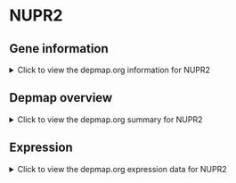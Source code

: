 <h1>NUPR2</h1>

<h2>Gene information</h2>
<details>
  <summary>Click to view the depmap.org information for NUPR2</summary>
  <p><a href="https://depmap.org/portal/gene/NUPR2?tab=about" target="_BLANK">Open page in a new tab...</a></p>
  <iframe src="https://depmap.org/portal/gene/NUPR2?tab=about" style="border:none;width:100%;height:800px"></iframe>
</details>

<h2>Depmap overview</h2>
<details>
  <summary>Click to view the depmap.org summary for NUPR2</summary>
  <p><a href="https://depmap.org/portal/gene/NUPR2?tab=overview" target="_BLANK">Open page in a new tab...</a></p>
  <iframe src="https://depmap.org/portal/gene/NUPR2?tab=overview" style="border:none;width:100%;height:800px"></iframe>
</details>

<h2>Expression</h2>
<details>
  <summary>Click to view the depmap.org expression data for NUPR2</summary>
  <p><a href="https://depmap.org/portal/gene/NUPR2?tab=characterization" target="_BLANK">Open page in a new tab...</a></p>
  <iframe src="https://depmap.org/portal/gene/NUPR2?tab=characterization" style="border:none;width:100%;height:800px"></iframe>
</details>


<!--
<h2>Reactome Pathway diagram</h2>
<details>
  <summary>Click to view the Reactome pathway for NUPR2</summary>
  <p><a href="PURL" target="_BLANK">Open page in a new tab...</a></p>
  PNAME
</details>
-->


